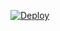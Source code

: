 [![Deploy](https://www.herokucdn.com/deploy/button.svg)](https://heroku.com/deploy?template=https://github.com/SN5BOT/hhh.git)
